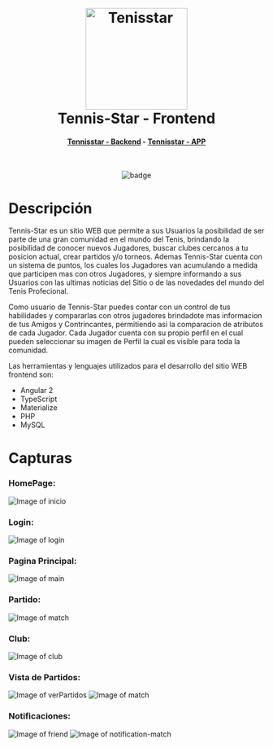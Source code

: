 <h1 align="center">
  <br>
  <a href="https://www.tennis-star.com"><img src="https://raw.githubusercontent.com/martinbobbio/davinci-tennisstar-frontend/master/src/assets/images/logo.png" alt="Tenisstar" width="200"></a>
  <br>
  Tennis-Star - Frontend
  <br>
</h1>
<h4 align="center">
  <a href="https://github.com/martinbobbio/davinci-tennisstar-backend">Tennisstar - Backend</a>
   -  
  <a href="https://github.com/martinbobbio/davinci-tennisstar-mobile">Tennisstar - APP</a>
</h4>

<br>
<p align="center">
    <img src="https://forthebadge.com/images/badges/built-with-love.svg" alt="badge">
</p>


# Descripción

Tennis-Star es un sitio WEB que permite a sus Usuarios la posibilidad de ser parte de una gran comunidad en el mundo del Tenis, brindando la posibilidad de conocer nuevos Jugadores, buscar clubes cercanos a tu posicion actual, crear partidos y/o torneos.
Ademas Tennis-Star cuenta con un sistema de puntos, los cuales los Jugadores van acumulando a medida que participen mas con otros Jugadores, y siempre informando a sus Usuarios con las ultimas noticias del Sitio o de las novedades del mundo del Tenis Profecional.

Como usuario de Tennis-Star puedes contar con un control de tus habilidades y compararlas con otros jugadores brindadote mas informacion de tus Amigos y Contrincantes, permitiendo asi la comparacion de atributos de cada Jugador. Cada Jugador cuenta con su propio perfil en el cual pueden seleccionar su imagen de Perfil la cual es visible para toda la comunidad.

Las herramientas y lenguajes utilizados para el desarrollo del sitio WEB frontend son:
* Angular 2
* TypeScript
* Materialize
* PHP
* MySQL


# Capturas

### HomePage:

![Image of inicio](src/assets/images/screen-home.png)<br/>

### Login:

![Image of login](src/assets/images/screen-login.png)
<br/>

### Pagina Principal:

![Image of main](src/assets/images/screen-main.png)
<br/>

### Partido:
![Image of match](src/assets/images/screen-match.png)
<br/>

### Club:

![Image of club](src/assets/images/screen-club.png)
<br/>

### Vista de Partidos:

![Image of verPartidos](src/assets/images/screen-verPartidos.png)
![Image of match](src/assets/images/screen-explorar-match.png)
<br/>

### Notificaciones:

![Image of friend](src/assets/images/screen-notification-friend.png)
![Image of notification-match](src/assets/images/screen-notification-match.png)
<br/>

